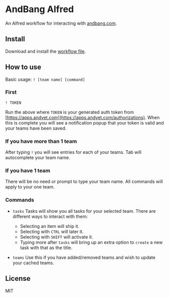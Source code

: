# AndBang Alfred
An Alfred workflow for interacting with [andbang.com](https://andbang.com).

## Install
Download and install the [workflow file](https://github.com/lukekarrys/andbang-alfred/raw/master/dist/AndBang.alfredworkflow).

## How to use

Basic usage: `! [team name] [command]`

### First
`! TOKEN`

Run the above where `TOKEN` is your generated auth token from [https://apps.andyet.com](https://apps.andyet.com/authorizations). When this is complete you will see a notification popup that your token is valid and your teams have been saved.

### If you have more than 1 team
After typing `!` you will see entries for each of your teams. Tab will autocomplete your team name.

### If you have 1 team
There will be no need or prompt to type your team name. All commands will apply to your one team.

### Commands

- `tasks` Tasks will show you all tasks for your selected team. There are different ways to interact with them:
  - Selecting an item will ship it.
  - Selecting with `CTRL` will later it.
  - Selecting with `SHIFT` will activate it.
  - Typing more after `tasks` will bring up an extra option to `create` a new task with that as the title.

- `teams` Use this if you have added/removed teams and wish to update your cached teams.

## License
MIT
